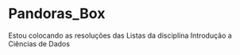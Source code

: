 # Pandoras_Box
Estou colocando as resoluções das Listas da disciplina Introdução a Ciências de Dados
